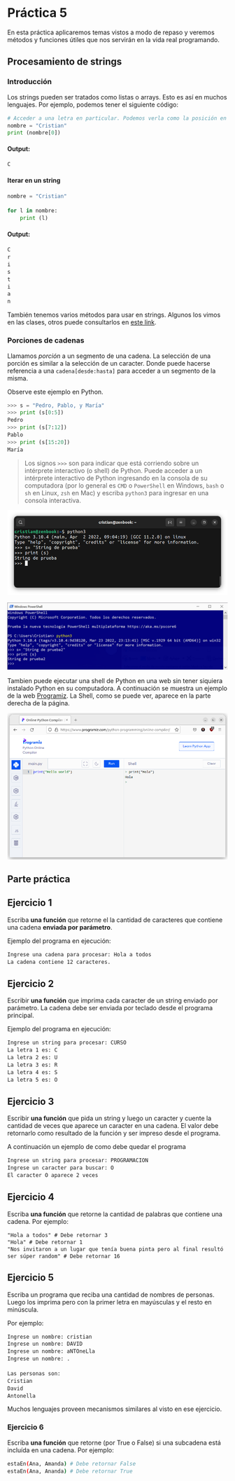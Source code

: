 # Práctica 5

En esta práctica aplicaremos temas vistos a modo de repaso y veremos métodos y funciones útiles que nos servirán en la vida real programando.

## Procesamiento de strings

### Introducción

Los strings pueden ser tratados como listas o arrays. Esto es así en muchos lenguajes. Por ejemplo, podemos tener el siguiente código:

```python
# Acceder a una letra en particular. Podemos verla como la posición en un array o una lista.
nombre = "Cristian"
print (nombre[0])
```
#### Output:
```bash
C
```
#### Iterar en un string

```python
nombre = "Cristian"

for l in nombre:
    print (l)
```

#### Output:
```bash
C
r
i
s
t
i
a
n
```

También tenemos varios métodos para usar en strings. Algunos los vimos en las clases, otros puede consultarlos en [este link]("https://ellibrodepython.com/cadenas-python").


### Porciones de cadenas

Llamamos _porción_ a un segmento de una cadena. La selección de una porción es similar a la selección de un caracter. Donde puede hacerse referencia a una `cadena[desde:hasta]` para acceder a un segmento de la misma. 

Observe este ejemplo en Python.

```py
>>> s = "Pedro, Pablo, y Marı́a"
>>> print (s[0:5])
Pedro
>>> print (s[7:12])
Pablo
>>> print (s[15:20])
Marı́a
```

>Los signos `>>>` son para indicar que está corriendo sobre un intérprete interactivo (o shell) de Python. Puede acceder a un intérprete interactivo de Python ingresando en la consola de su computadora (por lo general es `CMD` o `PowerShell` en Windows, `bash` o `sh` en Linux, `zsh` en Mac) y escriba `python3` para ingresar en una consola interactiva.


![Ejemplo de consola interactiva en Linux](./img/consola.png)

![Ejemplo de consola interactiva en PowerShell, Windows](./img/consola_ps.png)

Tambien puede ejecutar una shell de Python en una web sin tener siquiera instalado Python en su computadora. A continuación se muestra un ejemplo de la web [Programiz]("https://www.programiz.com/python-programming/online-compiler/"). La Shell, como se puede ver, aparece en la parte derecha de la página.

![Ejemplo de consola interactiva en PowerShell, Windows](./img/shell.png)



## Parte práctica


## Ejercicio 1

Escriba __una función__ que retorne el la cantidad de caracteres que contiene una cadena __enviada por parámetro__.

Ejemplo del programa en ejecución:
```bash
Ingrese una cadena para procesar: Hola a todos
La cadena contiene 12 caracteres.

```

## Ejercicio 2

Escribir __una función__ que imprima cada caracter de un string enviado por parámetro.
La cadena debe ser enviada por teclado desde el programa principal.

Ejemplo del programa en ejecución:
```bash
Ingrese un string para procesar: CURSO
La letra 1 es: C
La letra 2 es: U
La letra 3 es: R
La letra 4 es: S
La letra 5 es: O
```

## Ejercicio 3

Escribir __una función__ que pida un string y luego un caracter y cuente la cantidad de veces que aparece un caracter en una cadena. El valor debe retornarlo como resultado de la función y ser impreso desde el programa.

A continuación un ejemplo de como debe quedar el programa

```bash
Ingrese un string para procesar: PROGRAMACION
Ingrese un caracter para buscar: O
El caracter O aparece 2 veces
```

## Ejercicio 4

Escriba __una función__ que retorne la cantidad de palabras que contiene una cadena. Por ejemplo:
```
"Hola a todos" # Debe retornar 3
"Hola" # Debe retornar 1
"Nos invitaron a un lugar que tenía buena pinta pero al final resultó ser súper random" # Debe retornar 16
```

## Ejercicio 5

Escriba un programa que reciba una cantidad de nombres de personas. Luego los imprima pero con la primer letra en mayúsculas y el resto en minúscula.

Por ejemplo:

```bash
Ingrese un nombre: cristian
Ingrese un nombre: DAVID
Ingrese un nombre: aNTOneLla
Ingrese un nombre: .

Las personas son:
Cristian
David
Antonella

```

Muchos lenguajes proveen mecanismos similares al visto en ese ejercicio.

### Ejercicio 6

Escriba __una función__ que retorne (por True o False) si una subcadena está incluída en una cadena.
Por ejemplo:

```bash
estaEn(Ana, Amanda) # Debe retornar False
estaEn(Ana, Ananda) # Debe retornar True
```








